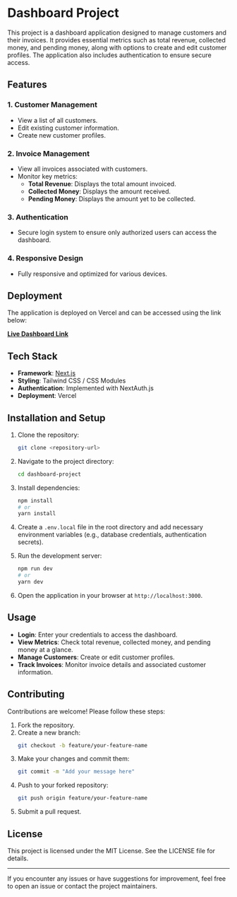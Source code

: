 # Dashboard Project

This project is a dashboard application designed to manage customers and their invoices. It provides essential metrics such as total revenue, collected money, and pending money, along with options to create and edit customer profiles. The application also includes authentication to ensure secure access.

## Features

### 1. **Customer Management**
- View a list of all customers.
- Edit existing customer information.
- Create new customer profiles.

### 2. **Invoice Management**
- View all invoices associated with customers.
- Monitor key metrics:
  - **Total Revenue**: Displays the total amount invoiced.
  - **Collected Money**: Displays the amount received.
  - **Pending Money**: Displays the amount yet to be collected.

### 3. **Authentication**
- Secure login system to ensure only authorized users can access the dashboard.

### 4. **Responsive Design**
- Fully responsive and optimized for various devices.

## Deployment
The application is deployed on Vercel and can be accessed using the link below:

**[Live Dashboard Link](https://next-dashboard-flax-sigma-54.vercel.app/dashboard/invoices)**

## Tech Stack
- **Framework**: [Next.js](https://nextjs.org/)
- **Styling**: Tailwind CSS / CSS Modules
- **Authentication**: Implemented with NextAuth.js
- **Deployment**: Vercel

## Installation and Setup

1. Clone the repository:
   ```bash
   git clone <repository-url>
   ```

2. Navigate to the project directory:
   ```bash
   cd dashboard-project
   ```

3. Install dependencies:
   ```bash
   npm install
   # or
   yarn install
   ```

4. Create a `.env.local` file in the root directory and add necessary environment variables (e.g., database credentials, authentication secrets).

5. Run the development server:
   ```bash
   npm run dev
   # or
   yarn dev
   ```

6. Open the application in your browser at `http://localhost:3000`.

## Usage

- **Login**: Enter your credentials to access the dashboard.
- **View Metrics**: Check total revenue, collected money, and pending money at a glance.
- **Manage Customers**: Create or edit customer profiles.
- **Track Invoices**: Monitor invoice details and associated customer information.

## Contributing
Contributions are welcome! Please follow these steps:

1. Fork the repository.
2. Create a new branch:
   ```bash
   git checkout -b feature/your-feature-name
   ```
3. Make your changes and commit them:
   ```bash
   git commit -m "Add your message here"
   ```
4. Push to your forked repository:
   ```bash
   git push origin feature/your-feature-name
   ```
5. Submit a pull request.

## License
This project is licensed under the MIT License. See the LICENSE file for details.

---

If you encounter any issues or have suggestions for improvement, feel free to open an issue or contact the project maintainers.


